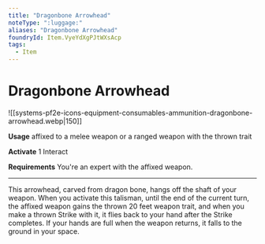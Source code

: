 ```yaml
---
title: "Dragonbone Arrowhead"
noteType: ":luggage:"
aliases: "Dragonbone Arrowhead"
foundryId: Item.VyeYdXgPJtWXsAcp
tags:
  - Item
---
```


# Dragonbone Arrowhead
![[systems-pf2e-icons-equipment-consumables-ammunition-dragonbone-arrowhead.webp|150]]

**Usage** affixed to a melee weapon or a ranged weapon with the thrown trait

**Activate** 1 Interact

**Requirements** You're an expert with the affixed weapon.

* * *

This arrowhead, carved from dragon bone, hangs off the shaft of your weapon. When you activate this talisman, until the end of the current turn, the affixed weapon gains the thrown 20 feet weapon trait, and when you make a thrown Strike with it, it flies back to your hand after the Strike completes. If your hands are full when the weapon returns, it falls to the ground in your space.
